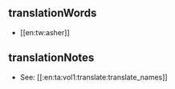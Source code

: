 ## translationWords

* [[en:tw:asher]]

## translationNotes

* See: [[:en:ta:vol1:translate:translate_names]]
